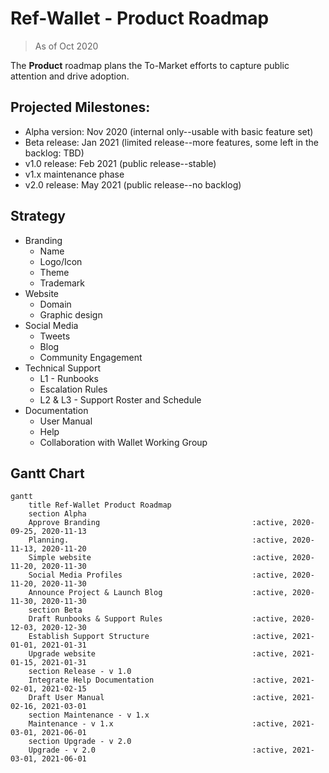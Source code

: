 # Ref-Wallet - Product Roadmap

> As of Oct 2020

The **Product** roadmap plans the To-Market efforts to capture public attention and drive adoption.

## Projected Milestones:

 * Alpha version: Nov 2020 (internal only--usable with basic feature set)
 * Beta release: Jan 2021 (limited release--more features, some left in the backlog: TBD)
 * v1.0 release: Feb 2021 (public release--stable)
 * v1.x maintenance phase
 * v2.0 release: May 2021 (public release--no backlog)

## Strategy

 * Branding
     * Name
     * Logo/Icon
     * Theme
     * Trademark
 * Website
     * Domain
     * Graphic design
 * Social Media
     * Tweets
     * Blog
     * Community Engagement
 * Technical Support
     * L1 - Runbooks
     * Escalation Rules
     * L2 & L3 - Support Roster and Schedule
 * Documentation
     * User Manual
     * Help
     * Collaboration with Wallet Working Group

## Gantt Chart

```mermaid
gantt
    title Ref-Wallet Product Roadmap
    section Alpha
    Approve Branding                                  :active, 2020-09-25, 2020-11-13
    Planning.                                         :active, 2020-11-13, 2020-11-20
    Simple website                                    :active, 2020-11-20, 2020-11-30
    Social Media Profiles                             :active, 2020-11-20, 2020-11-30
    Announce Project & Launch Blog                    :active, 2020-11-30, 2020-11-30
    section Beta
    Draft Runbooks & Support Rules                    :active, 2020-12-03, 2020-12-30
    Establish Support Structure                       :active, 2021-01-01, 2021-01-31
    Upgrade website                                   :active, 2021-01-15, 2021-01-31
    section Release - v 1.0
    Integrate Help Documentation                      :active, 2021-02-01, 2021-02-15
    Draft User Manual                                 :active, 2021-02-16, 2021-03-01
    section Maintenance - v 1.x
    Maintenance - v 1.x                               :active, 2021-03-01, 2021-06-01
    section Upgrade - v 2.0
    Upgrade - v 2.0                                   :active, 2021-03-01, 2021-06-01
```
